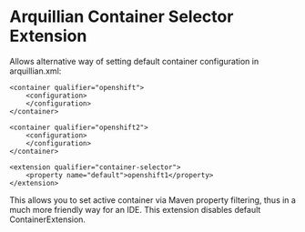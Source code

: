 Arquillian Container Selector Extension
=======================================

Allows alternative way of setting default container configuration in arquillian.xml:


    <container qualifier="openshift">
        <configuration>
        </configuration>
    </container>

    <container qualifier="openshift2">
        <configuration>
        </configuration>
    </container>

    <extension qualifier="container-selector">
        <property name="default">openshift1</property>
    </extension>

This allows you to set active container via Maven property filtering, thus in a much more friendly way for an IDE. This extension disables default ContainerExtension.
